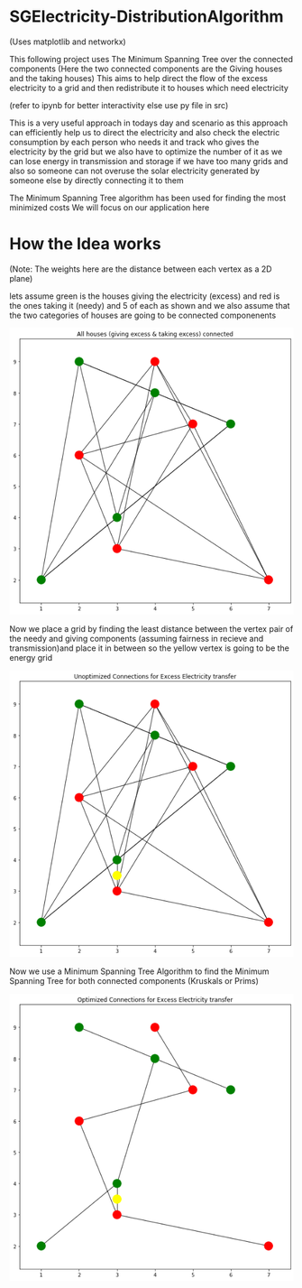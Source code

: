 # SGElectricity-DistributionAlgorithm
(Uses matplotlib and networkx)

This following project uses The Minimum Spanning Tree over the connected components
(Here the two connected components are the Giving houses and the taking houses)
This aims to help direct the flow of the excess electricity to a grid and then redistribute
it to houses which need electricity

(refer to ipynb for better interactivity else use py file in src)

This is a very useful approach in todays day and scenario
as this approach can efficiently help us to direct the electricity and 
also check the electric consumption by each person who needs it and track
who gives the electricity by the grid but we also have to optimize the number of it
as we can lose energy in transmission and storage if we have too many grids and also 
so someone can not overuse the solar electricity generated by someone else 
by directly connecting it to them

The Minimum Spanning Tree algorithm has been used for finding the most minimized costs
We will focus on our application here

# How the Idea works
(Note: The weights here are the distance between each vertex as a 2D plane)

lets assume green is the houses giving the electricity (excess) and red is the ones taking it (needy)
and 5 of each as shown
and we also assume that the two categories of houses are going to be connected componenents

![](Result/Image1.png)

Now we place a grid by finding the least distance between the vertex pair of the needy and giving components 
(assuming fairness in recieve and transmission)and place it in between so the yellow vertex is going to be the
energy grid

![](Result/Image2.png)

Now we use a Minimum Spanning Tree Algorithm to find the Minimum Spanning Tree for both connected components
(Kruskals or Prims)

![](Result/Image3.png)


